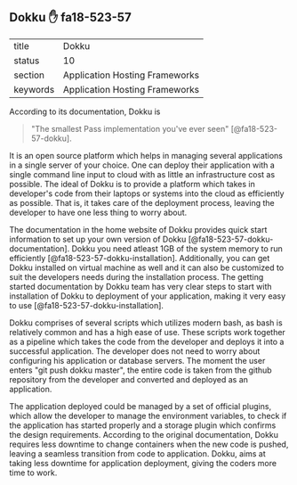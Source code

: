 ## Dokku :hand: fa18-523-57


|          |                                |
| -------- | ------------------------------ |
| title    | Dokku                          | 
| status   | 10                             |
| section  | Application Hosting Frameworks |
| keywords | Application Hosting Frameworks |


According to its documentation, Dokku is

> "The smallest Pass implementation you've ever seen" [@fa18-523-57-dokku].

It is an open source platform which helps in managing several applications in a single server of your choice. One can deploy their application with a single command line input to cloud with as little an infrastructure cost as possible. The ideal of Dokku is to provide a platform which takes in developer's code from their laptops or systems into the cloud as efficiently as possible. That is, it takes care of the deployment process, leaving the developer to have one less thing to worry about.

The documentation in the home website of Dokku provides quick start information to set up your own version of Dokku [@fa18-523-57-dokku-documentation]. Dokku you need atleast 1GB of the system memory to run efficiently [@fa18-523-57-dokku-installation]. Additionally, you can get Dokku installed on virtual machine as well and it can also be customized to suit the developers needs during the installation process. The getting started documentation by Dokku team has very clear steps to start with installation of Dokku to deployment of your application, making it very easy to use [@fa18-523-57-dokku-installation].

Dokku comprises of several scripts which utilizes modern bash, as bash is relatively common and has a high ease of use. These scripts work together as a pipeline which takes the code from the developer and deploys it into a successful application. The developer does not need to worry about configuring his application or database servers. The moment the user enters "git push dokku master", the entire code is taken from the github repository from the developer and converted and deployed as an application.

The application deployed could be managed by a set of official plugins, which allow the developer to manage the environment variables, to check if the application has started properly and a storage plugin which confirms the design requirements. According to the original documentation, Dokku requires less downtime to change containers when the new code is pushed, leaving a seamless transition from code to application. Dokku, aims at taking less downtime for application deployment, giving the coders more time to work.
